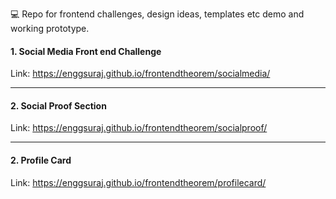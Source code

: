 💻 Repo for frontend challenges, design ideas, templates etc demo and working prototype.

#### 1. Social Media Front end Challenge

Link: https://enggsuraj.github.io/frontendtheorem/socialmedia/

<hr />

#### 2. Social Proof Section

Link: https://enggsuraj.github.io/frontendtheorem/socialproof/

<hr />

#### 2. Profile Card

Link: https://enggsuraj.github.io/frontendtheorem/profilecard/
